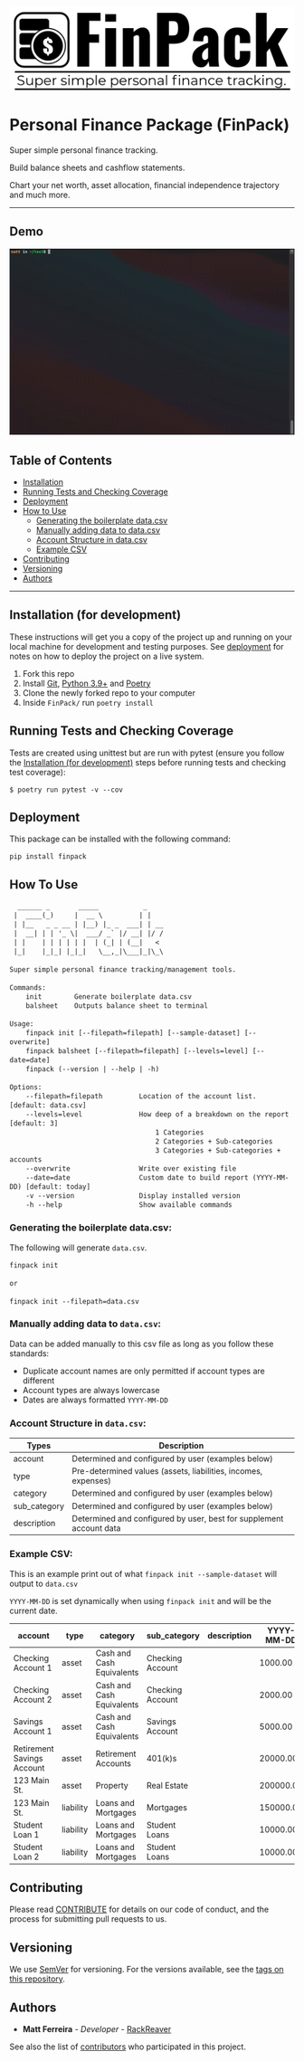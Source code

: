 ![Alt text](logo.png?raw=true "logo")

# Personal Finance Package (FinPack)

Super simple personal finance tracking.

Build balance sheets and cashflow statements.

Chart your net worth, asset allocation, financial independence trajectory and much more.

---

## Demo

![Demo gif](demo.gif)

## Table of Contents

- [Installation](#installation-for-development)
- [Running Tests and Checking Coverage](#running-tests-and-checking-coverage)
- [Deployment](#deployment)
- [How to Use](#how-to-use)
  - [Generating the boilerplate data.csv](#generating-the-boilerplate-datacsv)
  - [Manually adding data to data.csv](#manually-adding-data-to-datacsv)
  - [Account Structure in data.csv](#account-structure-in-datacsv)
  - [Example CSV](#example-csv)
- [Contributing](#contributing)
- [Versioning](#versioning)
- [Authors](#authors)

---

## Installation (for development)

These instructions will get you a copy of the project up and running on your local machine for development and testing purposes. See [deployment](#deployment) for notes on how to deploy the project on a live system.

1. Fork this repo
2. Install [Git](https://git-scm.com/downloads), [Python 3.9+](https://www.python.org/downloads/) and [Poetry](https://python-poetry.org/docs/#installation)
3. Clone the newly forked repo to your computer
4. Inside `FinPack/` run `poetry install`

## Running Tests and Checking Coverage

Tests are created using unittest but are run with pytest (ensure you follow the [Installation (for development)](#installation-for-development) steps before running tests and checking test coverage):

```
$ poetry run pytest -v --cov
```

## Deployment

This package can be installed with the following command:

```
pip install finpack
```

## How To Use

```
  ______ _       _____           _
 |  ____(_)     |  __ \         | |
 | |__   _ _ __ | |__) |_ _  ___| | __
 |  __| | | '_ \|  ___/ _` |/ __| |/ /
 | |    | | | | | |  | (_| | (__|   <
 |_|    |_|_| |_|_|   \__,_|\___|_|\_\

Super simple personal finance tracking/management tools.

Commands:
    init        Generate boilerplate data.csv
    balsheet    Outputs balance sheet to terminal

Usage:
    finpack init [--filepath=filepath] [--sample-dataset] [--overwrite]
    finpack balsheet [--filepath=filepath] [--levels=level] [--date=date]
    finpack (--version | --help | -h)

Options:
    --filepath=filepath         Location of the account list. [default: data.csv]
    --levels=level              How deep of a breakdown on the report [default: 3]
                                    1 Categories
                                    2 Categories + Sub-categories
                                    3 Categories + Sub-categories + accounts
    --overwrite                 Write over existing file
    --date=date                 Custom date to build report (YYYY-MM-DD) [default: today]
    -v --version                Display installed version
    -h --help                   Show available commands
```

### Generating the boilerplate data.csv:

The following will generate `data.csv`.

```
finpack init

or

finpack init --filepath=data.csv
```

### Manually adding data to `data.csv`:

Data can be added manually to this csv file as long as you follow these standards:

- Duplicate account names are only permitted if account types are different
- Account types are always lowercase
- Dates are always formatted `YYYY-MM-DD`

### Account Structure in `data.csv`:

| Types        | Description                                                         |
| ------------ | ------------------------------------------------------------------- |
| account      | Determined and configured by user (examples below)                  |
| type         | Pre-determined values (assets, liabilities, incomes, expenses)      |
| category     | Determined and configured by user (examples below)                  |
| sub_category | Determined and configured by user (examples below)                  |
| description  | Determined and configured by user, best for supplement account data |

### Example CSV:

This is an example print out of what `finpack init --sample-dataset` will output to `data.csv`

`YYYY-MM-DD` is set dynamically when using `finpack init` and will be the current date.

| account                    | type      | category                  | sub_category     | description | YYYY-MM-DD |
| -------------------------- | --------- | ------------------------- | ---------------- | ----------- | ---------- |
| Checking Account 1         | asset     | Cash and Cash Equivalents | Checking Account |             | 1000.00    |
| Checking Account 2         | asset     | Cash and Cash Equivalents | Checking Account |             | 2000.00    |
| Savings Account 1          | asset     | Cash and Cash Equivalents | Savings Account  |             | 5000.00    |
| Retirement Savings Account | asset     | Retirement Accounts       | 401(k)s          |             | 20000.00   |
| 123 Main St.               | asset     | Property                  | Real Estate      |             | 200000.00  |
| 123 Main St.               | liability | Loans and Mortgages       | Mortgages        |             | 150000.00  |
| Student Loan 1             | liability | Loans and Mortgages       | Student Loans    |             | 10000.00   |
| Student Loan 2             | liability | Loans and Mortgages       | Student Loans    |             | 10000.00   |

## Contributing

Please read [CONTRIBUTE](CONTRIBUTE.md) for details on our code of conduct, and the process for submitting pull requests to us.

## Versioning

We use [SemVer](http://semver.org/) for versioning. For the versions available, see the [tags on this repository](https://github.com/RackReaver/FinPack/tags).

## Authors

- **Matt Ferreira** - _Developer_ - [RackReaver](https://github.com/RackReaver)

See also the list of [contributors](#) who participated in this project.
